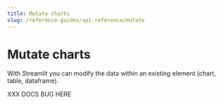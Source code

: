 ```yaml
---
title: Mutate charts
slug: /reference-guides/api-reference/mutate
---
```


# Mutate charts

With Streamlit you can modify the data within an existing element (chart,
table, dataframe).

XXX DOCS BUG HERE
<Autofunction function="streamlit.delta_generator.DeltaGenerator.add_rows" />
